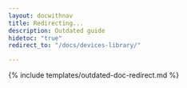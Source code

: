 ```yaml
---
layout: docwithnav
title: Redirecting...
description: Outdated guide
hidetoc: "true"
redirect_to: "/docs/devices-library/"

---
```


{% include templates/outdated-doc-redirect.md %}